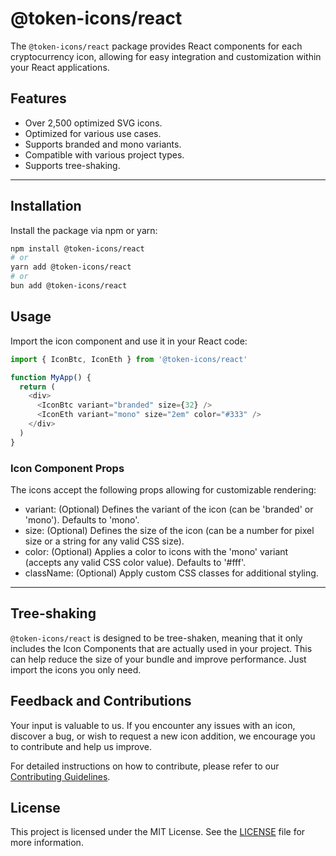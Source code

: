 # @token-icons/react

The `@token-icons/react` package provides React components for each cryptocurrency icon, allowing for easy integration and customization within your React applications.

## Features

- Over 2,500 optimized SVG icons.
- Optimized for various use cases.
- Supports branded and mono variants.
- Compatible with various project types.
- Supports tree-shaking.

---

## Installation

Install the package via npm or yarn:

```bash
npm install @token-icons/react
# or
yarn add @token-icons/react
# or
bun add @token-icons/react
```

## Usage

Import the icon component and use it in your React code:

```js
import { IconBtc, IconEth } from '@token-icons/react'

function MyApp() {
  return (
    <div>
      <IconBtc variant="branded" size={32} />
      <IconEth variant="mono" size="2em" color="#333" />
    </div>
  )
}
```

### Icon Component Props

The icons accept the following props allowing for customizable rendering:

- variant: (Optional) Defines the variant of the icon (can be 'branded' or 'mono'). Defaults to 'mono'.
- size: (Optional) Defines the size of the icon (can be a number for pixel size or a string for any valid CSS size).
- color: (Optional) Applies a color to icons with the 'mono' variant (accepts any valid CSS color value). Defaults to '#fff'.
- className: (Optional) Apply custom CSS classes for additional styling.

---

## Tree-shaking

`@token-icons/react` is designed to be tree-shaken, meaning that it only includes the Icon Components that are actually used in your project. This can help reduce the size of your bundle and improve performance. Just import the icons you only need.

## Feedback and Contributions

Your input is valuable to us. If you encounter any issues with an icon, discover a bug, or wish to request a new icon addition, we encourage you to contribute and help us improve.

For detailed instructions on how to contribute, please refer to our [Contributing Guidelines](https://github.com/0xa3k5/token-icons/blob/main/CONTRIBUTING.md).

## License

This project is licensed under the MIT License. See the [LICENSE](https://github.com/0xa3k5/token-icons/blob/main/LICENSE) file for more information.
